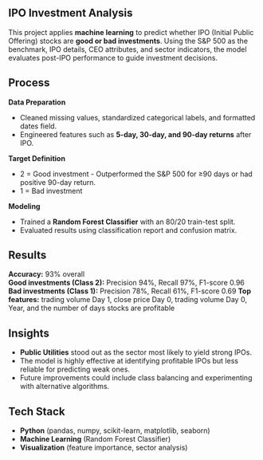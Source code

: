 ## IPO Investment Analysis  

This project applies **machine learning** to predict whether IPO (Initial Public Offering) stocks are **good or bad investments**. Using the S&P 500 as the benchmark, IPO details, CEO attributes, and sector indicators, the model evaluates post-IPO performance to guide investment decisions.  

## Process  

**Data Preparation**  
  - Cleaned missing values, standardized categorical labels, and formatted dates field.  
  - Engineered features such as **5-day, 30-day, and 90-day returns** after IPO.  

**Target Definition**  
  - 2 = Good investment - Outperformed the S&P 500 for ≥90 days or had positive 90-day return.  
  - 1 = Bad investment  

**Modeling**  
  - Trained a **Random Forest Classifier** with an 80/20 train-test split.  
  - Evaluated results using classification report and confusion matrix.  

## Results  

**Accuracy:** 93% overall  
**Good investments (Class 2):** Precision 94%, Recall 97%, F1-score 0.96  
**Bad investments (Class 1):** Precision 78%, Recall 61%, F1-score 0.69
**Top features:** trading volume Day 1, close price Day 0, trading volume Day 0, Year, and the number of days stocks are profitable  

## Insights  

- **Public Utilities** stood out as the sector most likely to yield strong IPOs.  
- The model is highly effective at identifying profitable IPOs but less reliable for predicting weak ones.  
- Future improvements could include class balancing and experimenting with alternative algorithms.  

## Tech Stack  

- **Python** (pandas, numpy, scikit-learn, matplotlib, seaborn)  
- **Machine Learning** (Random Forest Classifier)  
- **Visualization** (feature importance, sector analysis) 
